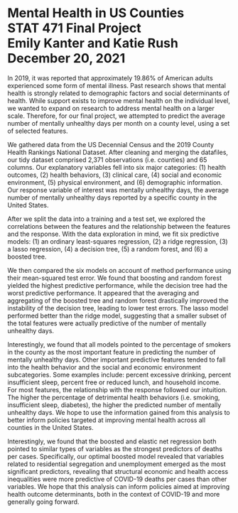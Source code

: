 # Mental Health in US Counties <br/>STAT  471 Final Project<br/>Emily Kanter and Katie Rush<br/>December 20, 2021

In 2019, it was reported that approximately 19.86% of American adults experienced some form of mental illness. Past research shows that mental health is strongly related to demographic factors and social determinants of health. While support exists to improve mental health on the individual level, we wanted to expand on research to address mental health on a larger scale. Therefore, for our final project, we attempted to predict the average number of mentally unhealthy days per month on a county level, using a set of selected features. 

We gathered data from the US Decennial Census and the 2019 County Health Rankings National Dataset. After cleaning and merging the datafiles, our tidy dataset comprised 2,371 observations (i.e. counties) and 65 columns. Our explanatory variables fell into six major categories: (1) health outcomes, (2) health behaviors, (3) clinical care, (4) social and economic environment, (5) physical environment, and (6) demographic information. Our response variable of interest was mentally unhealthy days, the average number of mentally unhealthy days reported by a specific county in the United States. 

After we split the data into a training and a test set, we explored the correlations between the features and the relationship between the features and the response. With the data exploration in mind, we fit six predictive models: (1) an ordinary least-squares regression, (2) a ridge regression, (3) a lasso regression, (4) a decision tree, (5) a random forest, and (6) a boosted tree. 

We then compared the six models on account of method performance using their mean-squared test error. We found that boosting and random forest yielded the highest predictive performance, while the decision tree had the worst predictive performance. It appeared that the averaging and aggregating of the boosted tree and random forest drastically improved the instability of the decision tree, leading to lower test errors. The lasso model performed better than the ridge model, suggesting that a smaller subset of the total features were actually predictive of the number of mentally unhealthy days. 

Interestingly, we found that all models pointed to the percentage of smokers in the county as the most important feature in predicting the number of mentally unhealthy days. Other important predictive features tended to fall into the health behavior and the social and economic environment subcategories. Some examples include: percent excessive drinking, percent insufficient sleep, percent free or reduced lunch, and household income. For most features, the relationship with the response followed our intuition. The higher the percentage of detrimental health behaviors (i.e. smoking, insufficient sleep, diabetes), the higher the predicted number of mentally unhealthy days. We hope to use the information gained from this analysis to better inform policies targeted at improving mental health across all counties in the United States.  

Interestingly, we found that the boosted and elastic net regression both pointed to similar types of variables as the strongest predictors of deaths per cases. Specifically, our optimal boosted model revealed that variables related to residential segregation and unemployment emerged as the most significant predictors, revealing that structural economic and health access inequalities were more predictive of COVID-19 deaths per cases than other variables. We hope that this analysis can inform policies aimed at improving health outcome determinants, both in the context of COVID-19 and more generally going forward. 
